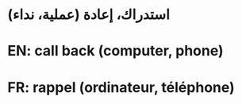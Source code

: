 # استدراك، إعادة (عملية، نداء)

# EN: call back (computer, phone)

# FR: rappel (ordinateur, téléphone)
